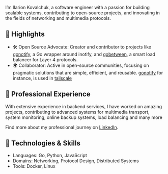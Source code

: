 I’m Ilarion Kovalchuk, a software engineer with a passion for building scalable systems, contributing to open-source projects, and innovating in the fields of networking and multimedia protocols.

## 🌟 Highlights
* 🛠️ Open Source Advocate: Creator and contributor to projects like [gonotify](https://github.com/illarion/gonotify), a Go wrapper around inotify, and [gobetween](https://gobetween.io/), a smart load balancer for Layer 4 protocols.
* 🌍 Collaborator: Active in open-source communities, focusing on pragmatic solutions that are simple, efficient, and reusable. [gonotify](https://github.com/illarion/gonotify) for instance, is used in [tailscale](https://tailscale.com/)

## 💼 Professional Experience
With extensive experience in backend services, I have worked on amazing projects, contributing to advanced systems for multimedia transport, system monitoring, online backup systems, load balancing and many more

Find more about my professional journey on [LinkedIn](https://www.linkedin.com/in/illarion-kovalchuk/).

## 🔧 Technologies & Skills
- Languages: Go, Python, JavaScript
- Domains: Networking, Protocol Design, Distributed Systems
- Tools: Docker, Linux

